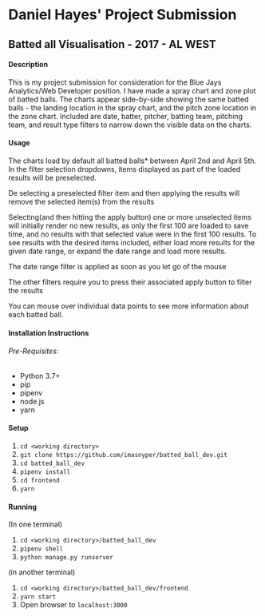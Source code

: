 # **Daniel Hayes' Project Submission**
## **Batted all Visualisation - 2017 - AL WEST**

#### **Description**
This is my project submission for consideration for the Blue Jays Analytics/Web Developer position. I have made a spray chart and zone plot of batted balls. The charts appear side-by-side showing the same batted balls - the landing location in the spray chart, and the pitch zone location in the zone chart. Included are date, batter, pitcher, batting team, pitching team, and result type filters to narrow down the visible data on the charts. 

#### **Usage**
The charts load by default all batted balls* between April 2nd and April 5th. In the filter selection dropdowns, items displayed as part of the loaded results will be preselected. 

De selecting a preselected filter item and then applying the results will remove the selected item(s) from the results

Selecting(and then hitting the apply button) one or more unselected items will initially render no new results, as only the first 100 are loaded to save time, and no results with that selected value were in the first 100 results. To see results with the desired items included, either load more results for the given date range, or expand the date range and load more results.

The date range filter is applied as soon as you let go of the mouse

The other filters require you to press their associated apply button to filter the results

You can mouse over individual data points to see more information about each batted ball.

#### **Installation Instructions**
###### Pre-Requisites:
- Python 3.7+
- pip
- pipenv
- node.js
- yarn

#### Setup
1. `cd <working directory>`
2. `git clone https://github.com/imasnyper/batted_ball_dev.git`
3. `cd batted_ball_dev`
4. `pipenv install`
5. `cd frontend`
6. `yarn`

#### Running
(In one terminal)
1. `cd <working directory>/batted_ball_dev`
2. `pipenv shell`
3. `python manage.py runserver`

(in another terminal)
1. `cd <working directory>/batted_ball_dev/frontend`
2. `yarn start`
3. Open browser to `localhost:3000`

